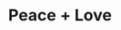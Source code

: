 ---
pid: ch286
title: Peace + Love
location_transcription: Broad + Allegheny
coordinates: "[-75.152827463374, 40.001565039709]"
zipcode: '19144'
gen_neighborhood: Northwest Philadelphia
neighborhood: Germantown
outside_phl: 
age: '25'
age_range: 20-29
instagram: 
image_file_name: ch_286.jpg
proposal_transcription: '215'
topic: Love
topic_summary: 0, 0
type: Other No Form
keywords_other: 
credit: 
image_labels: 
twitter: 
facebook: 
permalink: "/monuments/ch286/"
layout: item-page
---